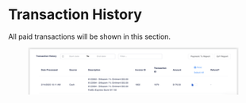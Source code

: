 # Transaction History

All paid transactions will be shown in this section.&#x20;

<figure><img src="../../.gitbook/assets/image (1) (1).png" alt=""><figcaption></figcaption></figure>
